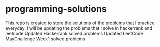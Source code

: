 # programming-solutions
This repo is created to store the solutions of the problems that I practice everyday.
I will be updating the problems that I solve in hackerrank and leetcode
Updated Hackerrank solved problems
Updated LeetCode MayChallenge Week1 solved problems

